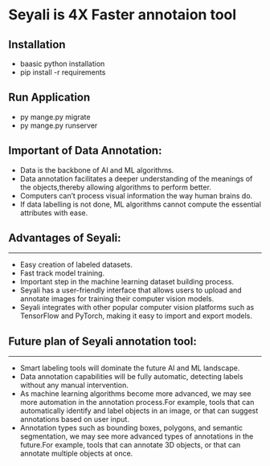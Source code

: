 # Seyali is 4X Faster annotaion tool 

## Installation 
 * baasic python installation
 * pip install -r requirements

## Run Application
* py  mange.py migrate 
* py mange.py runserver 






Important of Data Annotation:
-----------------------------

* Data is the backbone of AI and ML algorithms.
* Data annotation facilitates a deeper understanding of the meanings of the objects,thereby allowing algorithms to perform better.
* Computers can’t process visual information the way human brains do.
* If data labelling is not done, ML algorithms cannot compute the essential attributes with ease.

## Advantages of Seyali:
---------------------

* Easy creation of labeled datasets.
* Fast track model training.
* Important step in the machine learning dataset building process.
* Seyali has a user-friendly interface that allows users to upload and annotate images for training their computer vision models.
* Seyali integrates with other popular computer vision platforms such as TensorFlow and PyTorch, making it easy to import and export models.

## Future plan of Seyali annotation tool:
--------------------------
* Smart labeling tools will dominate the future AI and ML landscape.
* Data annotation capabilities will be fully automatic, detecting labels without any manual intervention.
* As machine learning algorithms become more advanced, we may see more automation in the annotation process.For example, tools that can automatically identify and label objects in an image, or that can suggest annotations based on user input.
* Annotation types such as bounding boxes, polygons, and semantic segmentation, we may see more advanced types of annotations in the future.For example, tools that can annotate 3D objects, or that can annotate multiple objects at once.





 
